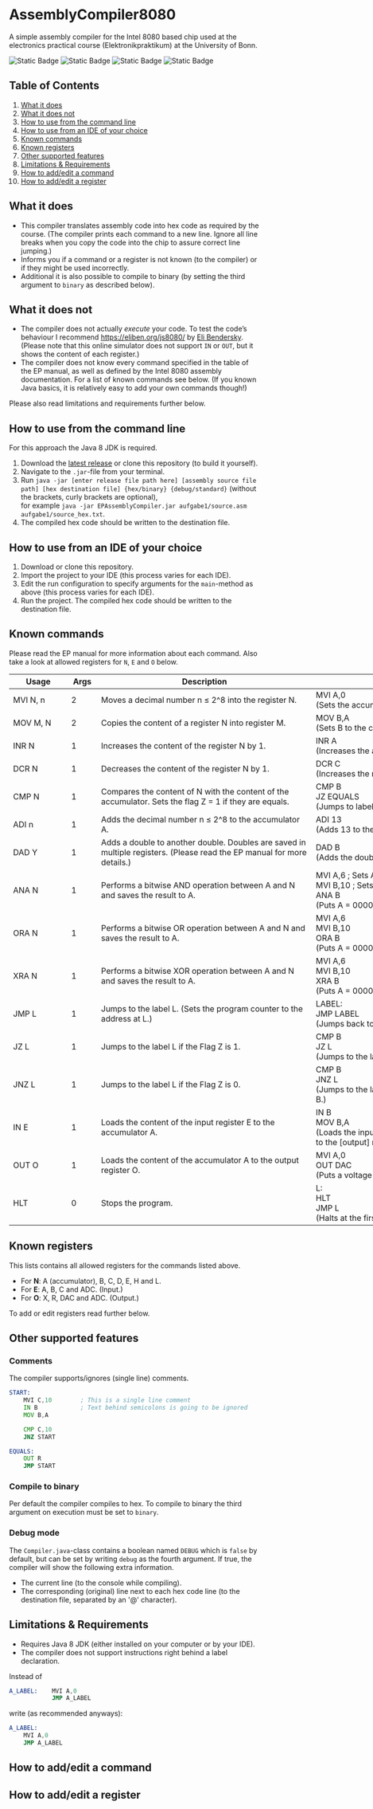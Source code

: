# AssemblyCompiler8080
A simple assembly compiler for the Intel 8080 based chip used at the electronics practical course (Elektronikpraktikum) at the University of Bonn.

![Static Badge](https://img.shields.io/badge/latest-1.0.0-green?link=https%3A%2F%2Fgithub.com%2FNeoGames4%2FAssemblyCompiler8080%2Freleases%2Ftag%2Fv1.0.0) ![Static Badge](https://img.shields.io/badge/status-active-green) ![Static Badge](https://img.shields.io/badge/requires-Java%20JDK%2FOpenJDK%208%2B-red) ![Static Badge](https://img.shields.io/badge/license-open%20source%2Fmpl--2.0-violet)

## Table of Contents
1. [What it does](#what-it-does)
2. [What it does not](#what-it-does-not)
3. [How to use from the command line](#how-to-use-from-the-command-line)
4. [How to use from an IDE of your choice](#how-to-use-from-an-ide-of-your-choice)
5. [Known commands](#known-commands)
6. [Known registers](#known-registers)
7. [Other supported features](#other-supported-features)
8. [Limitations & Requirements](#limitations--requirements)
9. [How to add/edit a command](#how-to-addedit-a-command)
10. [How to add/edit a register](#how-to-addedit-a-register)

## What it does
* This compiler translates assembly code into hex code as required by the course. (The compiler prints each command to a new line. Ignore all line breaks when you copy the code into the chip to assure correct line jumping.)
* Informs you if a command or a register is not known (to the compiler) or if they might be used incorrectly.
* Additional it is also possible to compile to binary (by setting the third argument to `binary` as described below).

## What it does not
* The compiler does not actually *execute* your code. To test the code’s behaviour I recommend https://eliben.org/js8080/ by [Eli Bendersky](https://github.com/eliben/js-8080-sim). (Please note that this online simulator does not support `IN` or `OUT`, but it shows the content of each register.)
* The compiler does not know every command specified in the table of the EP manual, as well as defined by the Intel 8080 assembly documentation. For a list of known commands see below. (If you known Java basics, it is relatively easy to add your own commands though!)

Please also read limitations and requirements further below.

## How to use from the command line
For this approach the Java 8 JDK is required.
1. Download the [latest release](https://github.com/NeoGames4/AssemblyCompiler8080/releases) or clone this repository (to build it yourself).
2. Navigate to the `.jar`-file from your terminal.
3. Run `java -jar [enter release file path here] [assembly source file path] [hex destination file] {hex/binary} {debug/standard}` (without the brackets, curly brackets are optional),  
for example `java -jar EPAssemblyCompiler.jar aufgabe1/source.asm aufgabe1/source_hex.txt`.
4. The compiled hex code should be written to the destination file.

## How to use from an IDE of your choice
1. Download or clone this repository.
2. Import the project to your IDE (this process varies for each IDE).
3. Edit the run configuration to specify arguments for the `main`-method as above (this process varies for each IDE).
4. Run the project. The compiled hex code should be written to the destination file.

## Known commands
Please read the EP manual for more information about each command. Also take a look at allowed registers for `N`, `E` and `O` below.
<table style="undefined;table-layout: fixed; width: 1061px"><colgroup>
<col style="width: 117px">
<col style="width: 60px">
<col style="width: 432px">
<col style="width: 452px">
</colgroup>
<thead>
  <tr>
    <th>Usage<br></th>
    <th>Args</th>
    <th>Description</th>
    <th>Example</th>
  </tr></thead>
<tbody>
  <tr>
    <td>MVI N, n</td>
    <td>2</td>
    <td>Moves a decimal number n ≤ 2^8 into the register N.<br></td>
    <td>MVI A,0<br>(Sets the accumulator register A to zero.)</td>
  </tr>
  <tr>
    <td>MOV M, N<br></td>
    <td>2</td>
    <td>Copies the content of a register N into register M.<br></td>
    <td>MOV B,A<br>(Sets B to the content of the accumulator A.)</td>
  </tr>
  <tr>
    <td>INR N<br></td>
    <td>1</td>
    <td>Increases the content of the register N by 1.<br></td>
    <td>INR A<br>(Increases the accumulator by one.)</td>
  </tr>
  <tr>
    <td>DCR N<br></td>
    <td>1</td>
    <td>Decreases the content of the register N by 1.<br></td>
    <td>DCR C<br>(Increases the register C by one.)</td>
  </tr>
  <tr>
    <td>CMP N<br></td>
    <td>1</td>
    <td>Compares the content of N with the content of the accumulator. Sets the flag Z = 1 if they are equals.<br></td>
    <td>CMP B<br>JZ EQUALS<br>(Jumps to label 'EQUALS' if B is equals to A.)</td>
  </tr>
  <tr>
    <td>ADI n<br></td>
    <td>1</td>
    <td>Adds the decimal number  n ≤ 2^8 to the accumulator A.</td>
    <td>ADI 13<br>(Adds 13 to the content of A.)</td>
  </tr>
  <tr>
    <td>DAD Y<br></td>
    <td>1</td>
    <td>Adds a double to another double. Doubles are saved in multiple registers. (Please read the EP manual for more details.)</td>
    <td>DAD B<br>(Adds the double contained in the registers B, C to H, L.)<br></td>
  </tr>
  <tr>
    <td>ANA N<br></td>
    <td>1</td>
    <td>Performs a bitwise AND operation between A and N and saves the result to A.</td>
    <td>MVI A,6     ; Sets A = 0000 0110<br>MVI B,10   ; Sets B = 0000 1010<br>ANA B<br>(Puts A = 0000 0010 into the accumulator A.)</td>
  </tr>
  <tr>
    <td>ORA N<br></td>
    <td>1</td>
    <td>Performs a bitwise OR operation between A and N and saves the result to A.<br></td>
    <td>MVI A,6<br>MVI B,10<br>ORA B<br>(Puts A = 0000 1110 into the accumulator A.)</td>
  </tr>
  <tr>
    <td>XRA N<br></td>
    <td>1</td>
    <td>Performs a bitwise XOR operation between A and N and saves the result to A.<br></td>
    <td>MVI A,6<br>MVI B,10<br>XRA B<br>(Puts A = 0000 1100 into the accumulator A.)</td>
  </tr>
  <tr>
    <td>JMP L<br></td>
    <td>1</td>
    <td>Jumps to the label L. (Sets the program counter to the address at L.)<br></td>
    <td>LABEL:<br>  JMP LABEL<br>(Jumps back to LABEL and stays in a never ending loop.)</td>
  </tr>
  <tr>
    <td>JZ L<br></td>
    <td>1</td>
    <td>Jumps to the label L if the Flag Z is 1.<br></td>
    <td>CMP B<br>JZ L<br>(Jumps to the label L if the accumulator A is equals to B.)</td>
  </tr>
  <tr>
    <td>JNZ L<br></td>
    <td>1</td>
    <td> Jumps to the label L if the Flag Z is 0.<br></td>
    <td>CMP B<br>JNZ L<br>(Jumps to the label L if the accumulator A is not equals to B.)</td>
  </tr>
  <tr>
    <td>IN E<br></td>
    <td>1</td>
    <td>Loads the content of the input register E to the accumulator A.<br></td>
    <td>IN B<br>MOV B,A<br>(Loads the input from the input register B to A and then A to the [output] register B. The Bs are not the same!)</td>
  </tr>
  <tr>
    <td>OUT O<br></td>
    <td>1</td>
    <td>Loads the content of the accumulator A to the output register O.<br></td>
    <td>MVI A,0<br>OUT DAC<br>(Puts a voltage of 0 to the digital-analog converter.)</td>
  </tr>
  <tr>
    <td>HLT</td>
    <td>0<br></td>
    <td>Stops the program.<br></td>
    <td>L:<br>  HLT<br>  JMP L<br>(Halts at the first iteration of the loop.)<br></td>
  </tr>
</tbody></table>

## Known registers
This lists contains all allowed registers for the commands listed above.
* For **N**: A (accumulator), B, C, D, E, H and L.
* For **E**: A, B, C and ADC. (Input.)
* For **O**: X, R, DAC and ADC. (Output.)

To add or edit registers read further below.

## Other supported features
### Comments
The compiler supports/ignores (single line) comments.
```asm
START:
    MVI C,10        ; This is a single line comment
    IN B            ; Text behind semicolons is going to be ignored
    MOV B,A

    CMP C,10
    JNZ START

EQUALS:
    OUT R
    JMP START
```

### Compile to binary
Per default the compiler compiles to hex. To compile to binary the third argument on execution must be set to `binary`.

### Debug mode
The `Compiler.java`-class contains a boolean named `DEBUG` which is `false` by default, but can be set by writing `debug` as the fourth argument. If true, the compiler will show the following extra information.
* The current line (to the console while compiling).
* The corresponding (original) line next to each hex code line (to the destination file, separated by an '@' character).

## Limitations & Requirements
* Requires Java 8 JDK (either installed on your computer or by your IDE).
* The compiler does not support instructions right behind a label declaration.

Instead of
```asm
A_LABEL:    MVI A,0
            JMP A_LABEL
```
write (as recommended anyways):
```asm
A_LABEL:
    MVI A,0
    JMP A_LABEL
```

## How to add/edit a command

## How to add/edit a register
